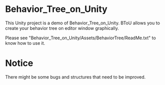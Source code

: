 # Behavior_Tree_on_Unity
This Unity project is a demo of Behavior_Tree_on_Unity. BToU allows you to create your behavior tree on editor window graphically.

Please see "Behavior_Tree_on_Unity/Assets/BehaviorTree/ReadMe.txt" to know how to use it.

# Notice
There might be some bugs and structures that need to be improved.